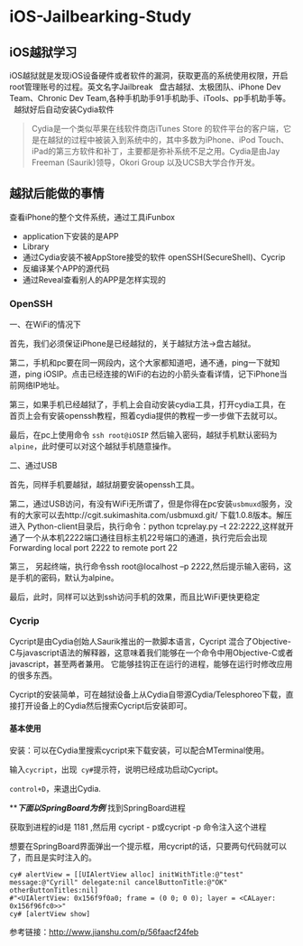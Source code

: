 # iOS-Jailbearking-Study  
## iOS越狱学习  
iOS越狱就是发现iOS设备硬件或者软件的漏洞，获取更高的系统使用权限，开启root管理账号的过程。英文名字Jailbreak  
盘古越狱、太极团队、iPhone Dev Team、Chronic Dev Team,各种手机助手91手机助手、iTools、pp手机助手等。  
越狱好后自动安装Cydia软件  
> Cydia是一个类似苹果在线软件商店iTunes Store 的软件平台的客户端，它是在越狱的过程中被装入到系统中的，其中多数为iPhone、iPod Touch、iPad的第三方软件和补丁，主要都是弥补系统不足之用。Cydia是由Jay Freeman (Saurik)领导，Okori Group 以及UCSB大学合作开发。  

## 越狱后能做的事情  
查看iPhone的整个文件系统，通过工具iFunbox
- application下安装的是APP  
- Library  
- 通过Cydia安装不被AppStore接受的软件 openSSH(SecureShell)、Cycrip  
- 反编译某个APP的源代码  
- 通过Reveal查看别人的APP是怎样实现的  

### OpenSSH  
一、在WiFi的情况下

首先，我们必须保证iPhone是已经越狱的，关于越狱方法->盘古越狱。

第二，手机和pc要在同一网段内，这个大家都知道吧，通不通，ping一下就知道，ping iOSIP。点击已经连接的WiFi的右边的小箭头查看详情，记下iPhone当前网络IP地址。

第三，如果手机已经越狱了，手机上会自动安装cydia工具，打开cydia工具，在首页上会有安装openssh教程，照着cydia提供的教程一步一步做下去就可以。

最后，在pc上使用命令 `ssh root@iOSIP` 然后输入密码，越狱手机默认密码为`alpine`，此时便可以对这个越狱手机随意操作。

二、通过USB

首先，同样手机要越狱，越狱胡要安装openssh工具。

第二，通过USB访问，有没有WiFi无所谓了，但是你得在pc安装`usbmuxd`服务，没有的大家可以去http://cgit.sukimashita.com/usbmuxd.git/ 下载1.0.8版本。解压进入
  Python-client目录后，执行命令：python tcprelay.py –t 22:2222,这样就开通了一个从本机2222端口通往目标主机22号端口的通道，执行完后会出现Forwarding  local port 2222 to remote port 22

第三， 另起终端，执行命令ssh root@localhost –p 2222,然后提示输入密码，这是手机的密码，默认为alpine。

最后，此时，同样可以达到ssh访问手机的效果，而且比WiFi更快更稳定  
### Cycrip  
Cycript是由Cydia创始人Saurik推出的一款脚本语言，Cycript 混合了Objective-C与javascript语法的解释器，这意味着我们能够在一个命令中用Objective-C或者javascript，甚至两者兼用。
它能够挂钩正在运行的进程，能够在运行时修改应用的很多东西。

Cycript的安装简单，可在越狱设备上从Cydia自带源Cydia/Telesphoreo下载，直接打开设备上的Cydia然后搜索Cycript后安装即可。  
#### 基本使用
安装：可以在Cydia里搜索cycript来下载安装，可以配合MTerminal使用。

输入`cycript`，出现` cy#`提示符，说明已经成功启动Cycript。

`control+D`，来退出Cydia.

*********下面以SpringBoard为例*******
找到SpringBoard进程

获取到进程的id是 1181 ,然后用 cycript - p或cycript -p 命令注入这个进程


想要在SpringBoard界面弹出一个提示框，用cycript的话，只要两句代码就可以了，而且是实时注入的。
```  
cy# alertView = [[UIAlertView alloc] initWithTitle:@"test" message:@"Cyrill" delegate:nil cancelButtonTitle:@"OK" otherButtonTitles:nil]
#"<UIAlertView: 0x156f9f0a0; frame = (0 0; 0 0); layer = <CALayer: 0x156f96fc0>>"
cy# [alertView show]  
```  
参考链接：http://www.jianshu.com/p/56faacf24feb  



